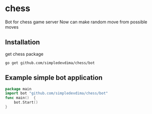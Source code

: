 # chess
Bot for chess game server
Now can make random move from possible moves

## Installation
get chess package
```
go get github.com/simpledevdima/chess/bot
```

## Example simple bot application
```go
package main
import bot "github.com/simpledevdima/chess/bot"
func main()  {
	bot.Start()
}
```
